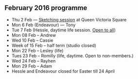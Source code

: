 ## February 2016 programme

* Thu 2 Feb — <a href="/urban-sketching/" title="Urban sketching session, meeting at Victoria Square, Hull">Sketching session</a> at Queen Victoria Square
* Mon 6 Feb (Endeavour) — Tony
* Tue 7 Feb (Hessle, daytime life session. <a href="/meetings#daytime-meetings--open-all-all">Open to all</a>)
* Mon 08 Feb – Andrew
* Wed 10 Feb – Cassie
* Week of 15 Feb – half term (studio closed)
* Mon 22 Feb – Lesley (life)
* Tues 23 Feb – Romilly (life, daytime. Open to non-members.)
* Wed 24 Feb – Rayhen
* Mon 29 Feb – Adam
* Hessle and Endeavour closed for Easter till 24 April